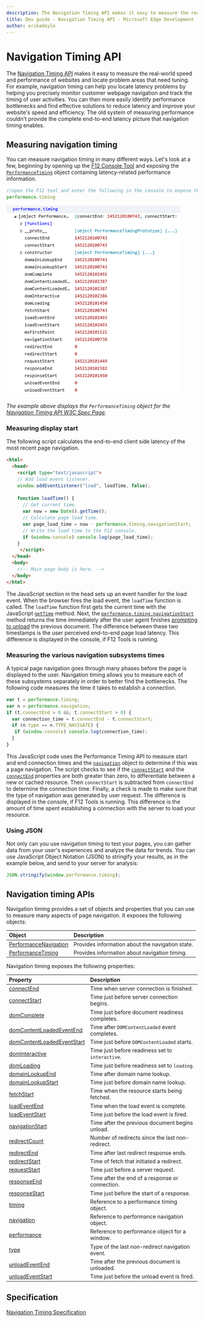 ```yaml
---
description: The Navigation Timing API makes it easy to measure the real-world speed and performance of websites, and locate problem areas that need tuning.
title: Dev guide - Navigation Timing API - Microsoft Edge Development
author: erikadoyle
---
```


# Navigation Timing API

The [Navigation Timing API](https://msdn.microsoft.com/library/hh772738.aspx) makes it easy to measure the real-world speed and performance of websites and locate problem areas that need tuning. For example, navigation timing can help you locate latency problems by helping you precisely monitor customer webpage navigation and track the timing of user activities. You can then more easily identify performance bottlenecks and find effective solutions to reduce latency and improve your website's speed and efficiency. The old system of measuring performance couldn't provide the complete end-to-end latency picture that navigation timing enables.

## Measuring navigation timing

You can measure navigation timing in many different ways. Let's look at a few, beginning by opening up the [F12 Console Tool](https://developer.microsoft.com/en-us/microsoft-edge/platform/documentation/f12-devtools-guide/console/) and exposing the [`PerformanceTiming`](https://msdn.microsoft.com/library/ff975075.aspx) object containing latency-related performance information. 

```js
//open the F12 tool and enter the following in the console to expose the PerformanceTiming object
performance.timing 
```
![PermanceTiming object example](./../media/navigationtiming_timestamps.png)

*The example above displays the `PerformanceTiming` object for the [Navigation Timing API W3C Spec Page](http://go.microsoft.com/fwlink/p/?LinkId=278978).*

### Measuring display start

The following script calculates the end-to-end client side latency of the most recent page navigation.

```html
<html>
  <head>
    <script type="text/javascript">
    // Add load event listener.
    window.addEventListener("load", loadTime, false);

    function loadTime() {
      // Get current time.
      var now = new Date().getTime();
      // Calculate page load time.
      var page_load_time = now - performance.timing.navigationStart;
      // Write the load time to the F12 console.
      if (window.console) console.log(page_load_time);
    }
     </script>
  </head>
  <body>
    <!-- Main page body is here. -->
  </body>
</html>
```

The JavaScript section in the head sets up an event handler for the load event. When the browser fires the load event, the `loadTime` function is called. The `loadTime` function first gets the current time with the JavaScript [`getTime`](https://msdn.microsoft.com/library/7hcawkw2.aspx) method. Next, the [`performance.timing.navigationStart`](https://msdn.microsoft.com/library/ff974724.aspx) method returns the time immediately after the user agent finishes [prompting to unload](http://go.microsoft.com/fwlink/p/?LinkId=228089) the previous document. The difference between these two timestamps is the user perceived end-to-end page load latency. This difference is displayed in the console, if F12 Tools is running.

### Measuring the various navigation subsystems times

A typical page navigation goes through many phases before the page is displayed to the user. Navigation timing allows you to measure each of these subsystems separately in order to better find the bottlenecks. The following code measures the time it takes to establish a connection.

```js
var t = performance.timing;
var n = performance.navigation;
if (t.connectEnd > 0 &&; t.connectStart > 0) {
  var connection_time = t.connectEnd - t.connectStart;
  if (n.type == n.TYPE_NAVIGATE) {
   if (window.console) console.log(connection_time);
  }
}
```

This JavaScript code uses the Performance Timing API to measure start and end connection times and the [`navigation`](https://msdn.microsoft.com/library/ff974739.aspx) object to determine if this was a page navigation. The script checks to see if the [`connectStart`](https://msdn.microsoft.com/library/ff974711.aspx) and the [`connectEnd`](https://msdn.microsoft.com/library/ff974710.aspx) properties are both greater than zero, to differentiate between a new or cached resource. Then `connectStart` is subtracted from `connectEnd` to determine the connection time. Finally, a check is made to make sure that the type of navigation was generated by user request. The difference is displayed in the console, if F12 Tools is running. This difference is the amount of time spent establishing a connection with the server to load your resource.

### Using JSON

Not only can you use navigation timing to test your pages, you can gather data from your user's experiences and analyze the data for trends. You can use JavaScript Object Notation (JSON) to stringify your results, as in the example below, and send to your server for analysis:

```js
JSON.stringify(window.performance.timing);
```

## Navigation timing APIs


Navigation timing provides a set of objects and properties that you can use to measure many aspects of page navigation. It exposes the following objects:

| Object | Description
|:------------ | :-------------
| [PerformanceNavigation](https://msdn.microsoft.com/library/hh772730.aspx) | Provides information about the navigation state.
| [PerformanceTiming](https://msdn.microsoft.com/library/ff975075.aspx) | Provides information about navigation timing. 

Navigation timing exposes the following properties:

| Property | Description
|:------------ | :-------------
| [connectEnd](https://msdn.microsoft.com/library/ff974710.aspx) | Time when server connection is finished.
| [connectStart](https://msdn.microsoft.com/library/ff974711.aspx) | Time just before server connection begins.
| [domComplete](https://msdn.microsoft.com/library/ff974714.aspx) | Time just before document readiness completes.
| [domContentLoadedEventEnd](https://msdn.microsoft.com/library/hh772735(v=vs.85).aspx) | Time after `DOMContentLoaded` event completes.
| [domContentLoadedEventStart](https://msdn.microsoft.com/library/ff974715(v=vs.85).aspx) | Time just before `DOMContentLoaded` starts.
| [domInteractive](https://msdn.microsoft.com/library/ff974716(v=vs.85).aspx) | Time just before readiness set to `interactive`.
| [domLoading](https://msdn.microsoft.com/library/ff974717(v=vs.85).aspx) | Time just before readiness set to `loading`.
| [domainLookupEnd](https://msdn.microsoft.com/library/ff974712(v=vs.85).aspx) | Time after domain name lookup.
| [domainLookupStart](https://msdn.microsoft.com/library/ff974713(v=vs.85).aspx) | Time just before domain name lookup.
| [fetchStart](https://msdn.microsoft.com/library/ff974718(v=vs.85).aspx) | Time when the resource starts being fetched. 
| [loadEventEnd](https://msdn.microsoft.com/library/ff974721(v=vs.85).aspx) | Time when the load event is complete. 
| [loadEventStart](https://msdn.microsoft.com/library/ff974722(v=vs.85).aspx) | Time just before the load event is fired. 
| [navigationStart](https://msdn.microsoft.com/library/ff974724(v=vs.85).aspx) | Time after the previous document begins unload. 
| [redirectCount](https://msdn.microsoft.com/library/ff974733(v=vs.85).aspx) | Number of redirects since the last non-redirect. 
| [redirectEnd](https://msdn.microsoft.com/library/ff974725(v=vs.85).aspx) | Time after last redirect response ends. 
| [redirectStart](https://msdn.microsoft.com/library/ff974726(v=vs.85).aspx) | Time of fetch that initiated a redirect. 
| [requestStart](https://msdn.microsoft.com/library/ff974728(v=vs.85).aspx) | Time just before a server request. 
| [responseEnd](https://msdn.microsoft.com/library/ff974729(v=vs.85).aspx) | Time after the end of a response or connection. 
| [responseStart](https://msdn.microsoft.com/library/ff974730(v=vs.85).aspx) | Time just before the start of a response. 
| [timing](https://msdn.microsoft.com/library/ff974740(v=vs.85).aspx) | Reference to a performance timing object. 
| [navigation](https://msdn.microsoft.com/library/ff974739(v=vs.85).aspx) | Reference to performance navigation object. 
| [performance](https://msdn.microsoft.com/library/hh772740(v=vs.85).aspx) | Reference to performance object for a window. 
| [type](https://msdn.microsoft.com/library/ff974736(v=vs.85).aspx) | Type of the last non-redirect navigation event. 
| [unloadEventEnd](https://msdn.microsoft.com/library/ff974731(v=vs.85).aspx) | Time after the previous document is unloaded. 
| [unloadEventStart](https://msdn.microsoft.com/library/ff974732(v=vs.85).aspx) | Time just before the unload event is fired. 



## Specification

[Navigation Timing Specification](http://go.microsoft.com/fwlink/p/?LinkId=278978)


